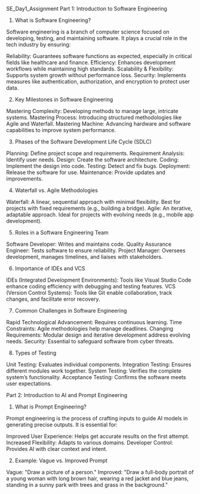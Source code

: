 SE_Day1_Assignment
Part 1: Introduction to Software Engineering
1. What is Software Engineering?

Software engineering is a branch of computer science focused on developing, testing, and maintaining software. It plays a crucial role in the tech industry by ensuring:

Reliability: Guarantees software functions as expected, especially in critical fields like healthcare and finance.
Efficiency: Enhances development workflows while maintaining high standards.
Scalability & Flexibility: Supports system growth without performance loss.
Security: Implements measures like authentication, authorization, and encryption to protect user data.


2. Key Milestones in Software Engineering

Mastering Complexity: Developing methods to manage large, intricate systems.
Mastering Process: Introducing structured methodologies like Agile and Waterfall.
Mastering Machine: Advancing hardware and software capabilities to improve system performance.

3. Phases of the Software Development Life Cycle (SDLC)

Planning: Define project scope and requirements.
Requirement Analysis: Identify user needs.
Design: Create the software architecture.
Coding: Implement the design into code.
Testing: Detect and fix bugs.
Deployment: Release the software for use.
Maintenance: Provide updates and improvements.

4. Waterfall vs. Agile Methodologies

Waterfall: A linear, sequential approach with minimal flexibility. Best for projects with fixed requirements (e.g., building a bridge).
Agile: An iterative, adaptable approach. Ideal for projects with evolving needs (e.g., mobile app development).

5. Roles in a Software Engineering Team

Software Developer: Writes and maintains code.
Quality Assurance Engineer: Tests software to ensure reliability.
Project Manager: Oversees development, manages timelines, and liaises with stakeholders.

6. Importance of IDEs and VCS

IDEs (Integrated Development Environments): Tools like Visual Studio Code enhance coding efficiency with debugging and testing features.
VCS (Version Control Systems): Tools like Git enable collaboration, track changes, and facilitate error recovery.

7. Common Challenges in Software Engineering

Rapid Technological Advancement: Requires continuous learning.
Time Constraints: Agile methodologies help manage deadlines.
Changing Requirements: Modular design and iterative development address evolving needs.
Security: Essential to safeguard software from cyber threats.

8. Types of Testing

Unit Testing: Evaluates individual components.
Integration Testing: Ensures different modules work together.
System Testing: Verifies the complete system’s functionality.
Acceptance Testing: Confirms the software meets user expectations.

Part 2: Introduction to AI and Prompt Engineering
1. What is Prompt Engineering?

Prompt engineering is the process of crafting inputs to guide AI models in generating precise outputs. It is essential for:

Improved User Experience: Helps get accurate results on the first attempt.
Increased Flexibility: Adapts to various domains.
Developer Control: Provides AI with clear context and intent.

2. Example: Vague vs. Improved Prompt

Vague: "Draw a picture of a person."
Improved: "Draw a full-body portrait of a young woman with long brown hair, wearing a red jacket and blue jeans, standing in a sunny park with trees and grass in the background."
